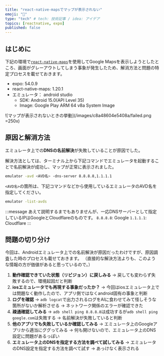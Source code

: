 ```yaml
---
title: "react-native-mapsでマップが表示されない"
emoji: "📍"
type: "tech" # tech: 技術記事 / idea: アイデア
topics: [reactnative, expo]
published: false
---
```


## はじめに
下記の環境で[`react-native-maps`](https://docs.expo.dev/versions/latest/sdk/map-view/)を使用してGoogle Mapsを表示しようとしたところ、画面がグレーアウトしてしまう事象が発生したため、解消方法と問題の特定プロセスを載せておきます。

- expo: 54.0.9
- react-native-maps: 1.20.1
- エミュレータ： android studio
  - SDK: Android 15.0(API Level 35)
  - Image: Google Play ARM 64 v8a System Image

![マップが表示されないときの挙動](/images/c8a48604e5408a/failed.png =250x)

## 原因と解消方法
エミュレータ上での**DNSの名前解決**が失敗していることが原因でした。

解決方法としては、ターミナル上から下記コマンドでエミュレータを起動することで名前解決が成功し、マップが正常に表示されました。

```bash
emulator -avd <AVD名> -dns-server 8.8.8.8,1.1.1.1
```

`<AVD名>`の箇所は、下記コマンドなどから使用しているエミュレータのAVD名を指定してください。

```bash
emulator -list-avds
```

:::message
あえて説明するまでもありませんが、一応DNSサーバーとして指定しているIPはGoogleとCloudflareのものです。
`8.8.8.8`: Google
`1.1.1.1`: Cloudflare
:::

## 問題の切り分け
今回は、Androidエミュレータ上での名前解決が原因だったわけですが、原因調査した時のプロセスも載せておきます。
（直接的な解決方法よりも、このような情報の方が価値があると思っているので。）

1. **動作確認できていた状態（リビジョン）に戻しみる**
  → 戻しても変わらず失敗するので、環境起因だと判断
2. **iosエミュレータでも再現する事象だったか？**
  → 今回はiosエミュレータ上では問題なく動作したので、アプリ側ではなくandroid固有の事象と判断
3. **ログを確認**
  → `adb logcat`で出力されるログをAIに食わせてみて怪しそうな箇所がないか解析させる
  → ネットワーク関係のエラーが確認できた
4. **疎通確認してみる**
  → `adb shell ping 8.8.8.8`は成功するが`adb shell ping google.com`は失敗する
  → 名前解決が失敗していると判断
5. **他のアプリでも失敗しているか確認してみる**
  → エミュレータ上のGoogleアプリから適当にググってみる
  → 何も開けないので、エミュレータ上のDNS設定に問題があるっぽい
6. **エミュレータ上のDNSを指定する方法を調べて試してみる**
  → エミュレータのDNS設定を指定する方法を調べて試す
  → あっけなく表示される
